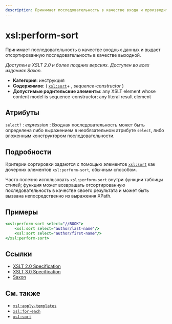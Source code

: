 ```yaml
---
description: Принимает последовательность в качестве входа и производит отсортированную последовательность в качестве выхода
---
```


# xsl:perform-sort

Принимает последовательность в качестве входных данных и выдает отсортированную последовательность в качестве выходной.

_Доступен в XSLT 2.0 и более поздних версиях. Доступен во всех изданиях Saxon._

-   **Категория**: инструкция
-   **Содержимое**: ( [`xsl:sort`](xsl-sort.md)+ , _sequence-constructor_ )
-   **Допустимые родительские элементы**: any XSLT element whose content model is sequence-constructor; any literal result element

## Атрибуты

`select?`
: _expression_
: Входная последовательность может быть определена либо выражением в необязательном атрибуте `select`, либо вложенным конструктором последовательности.

## Подробности

Критерии сортировки задаются с помощью элементов [`xsl:sort`](xsl-sort.md) как дочерних элементов `xsl:perform-sort`, обычным способом.

Часто полезно использовать `xsl:perform-sort` внутри функции таблицы стилей; функция может возвращать отсортированную последовательность в качестве своего результата и может быть вызвана непосредственно из выражения XPath.

## Примеры

```xslt
<xsl:perform-sort select="//BOOK">
    <xsl:sort select="author/last-name"/>
    <xsl:sort select="author/first-name"/>
</xsl:perform-sort>
```

## Ссылки

-   [XSLT 2.0 Specification](http://www.w3.org/TR/xslt20/#element-perform-sort)
-   [XSLT 3.0 Specification](http://www.w3.org/TR/xslt-30/#element-perform-sort)
-   [Saxon](https://www.saxonica.com/html/documentation/xsl-elements/perform-sort.html)

## См. также

-   [`xsl:apply-templates`](xsl-apply-templates.md)
-   [`xsl:for-each`](xsl-for-each.md)
-   [`xsl:sort`](xsl-sort.md)

